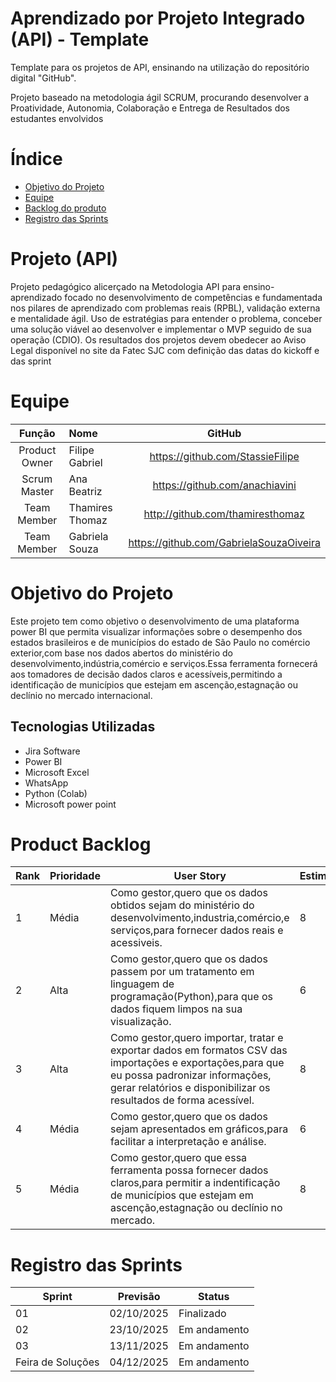 # Aprendizado por Projeto Integrado (API) - Template

Template para os projetos de API, ensinando na utilização do repositório digital "GitHub". 

Projeto baseado na metodologia ágil SCRUM, procurando desenvolver a Proatividade, Autonomia, Colaboração e Entrega de Resultados dos estudantes envolvidos

# Índice
* [Objetivo do Projeto](#objetivo-do-projeto)
* [Equipe](#Equipe)
* [Backlog do produto](#Product-Backlog)
* [Registro das Sprints](#Registro-das-Sprints)


# Projeto (API) 
Projeto pedagógico alicerçado na Metodologia API para ensino-aprendizado focado no desenvolvimento de competências e fundamentada nos pilares de aprendizado com problemas reais (RPBL), validação externa e mentalidade ágil. 
Uso de estratégias para entender o problema, conceber uma solução viável ao desenvolver e implementar o MVP seguido de sua operação (CDIO). 
Os resultados dos projetos devem obedecer ao Aviso Legal disponível no site da Fatec SJC com definição das datas do kickoff e das sprint

# Equipe
|    Função     | Nome                                  |                                                                                                                                                       GitHub                                                                                                                                                      |
| :-----------: | :------------------------------------ | :-------------------------------------------------------------------------------------------------------------------------------------------------------------------------------------------------------------------------------------------------------------------------------------------------------------------------: |
| Product Owner | Filipe Gabriel               |         https://github.com/StassieFilipe          |
| Scrum Master  | Ana Beatriz                  |         https://github.com/anachiavini            |
| Team Member   | Thamires Thomaz              |         http://github.com/thamiresthomaz          |
| Team Member   | Gabriela Souza               |         https://github.com/GabrielaSouzaOiveira   |
    


# Objetivo do Projeto
Este projeto tem como objetivo o desenvolvimento de uma plataforma power BI que permita visualizar informações sobre o desempenho dos estados brasileiros e de municípios do estado de São Paulo no comércio exterior,com base nos dados abertos do ministério do desenvolvimento,indústria,comércio e serviços.Essa ferramenta fornecerá aos tomadores de decisão dados claros e acessíveis,permitindo a identificação de municípios que estejam em ascenção,estagnação ou declínio no mercado internacional.


## Tecnologias Utilizadas

* Jira Software
* Power BI
* Microsoft Excel
* WhatsApp
* Python (Colab)
* Microsoft power point
  



# Product Backlog

| Rank | Prioridade | User Story                                                                                                                                              | Estimativa | Sprint |
|------|------------|---------------------------------------------------------------------------------------------------------------------------------------------------------|------------|--------|
| 1    | Média      | Como gestor,quero que os dados obtidos sejam do ministério do desenvolvimento,industria,comércio,e serviços,para fornecer dados reais e acessiveis.     | 8          | 1      |
| 2    | Alta       | Como gestor,quero que os dados passem por um tratamento em linguagem de programação(Python),para que os dados fiquem limpos na sua visualização.        | 6          | 1      |
| 3    | Alta       | Como gestor,quero importar, tratar e exportar dados em formatos CSV das importações e exportações,para que eu possa padronizar informações, gerar relatórios e disponibilizar os resultados de forma acessível.                                                                                                                                                              | 8          | 1      |
| 4    | Média      | Como gestor,quero que os dados sejam apresentados em gráficos,para facilitar a interpretação e análise.                                                 |  6         | 1      |
| 5    | Média      | Como gestor,quero que essa ferramenta possa fornecer dados claros,para permitir a indentificação de municípios que estejam em ascenção,estagnação ou declínio no mercado.| 8          | 1      |





  
# Registro das Sprints

| Sprint            | Previsão   | Status   | 
|-------------------|------------|----------|
| 01                | 02/10/2025 | Finalizado   | 
| 02                | 23/10/2025 | Em andamento | 
| 03                | 13/11/2025 | Em andamento | 
| Feira de Soluções | 04/12/2025 | Em andamento | 

